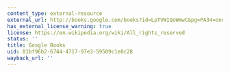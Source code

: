 ```yaml
---
content_type: external-resource
external_url: http://books.google.com/books?id=LpTVWIQoWmwC&pg=PA34=onepage
has_external_license_warning: true
license: https://en.wikipedia.org/wiki/All_rights_reserved
status: ''
title: Google Books
uid: 81bf96b2-6744-4717-97e3-59509c1e0c28
wayback_url: ''
---
```

